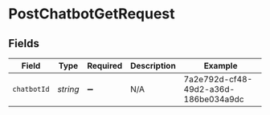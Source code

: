 # PostChatbotGetRequest


## Fields

| Field                                | Type                                 | Required                             | Description                          | Example                              |
| ------------------------------------ | ------------------------------------ | ------------------------------------ | ------------------------------------ | ------------------------------------ |
| `chatbotId`                          | *string*                             | :heavy_minus_sign:                   | N/A                                  | 7a2e792d-cf48-49d2-a36d-186be034a9dc |